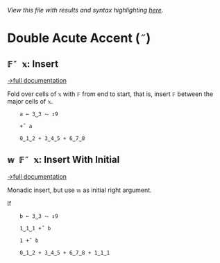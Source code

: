 *View this file with results and syntax highlighting [here](https://mlochbaum.github.io/BQN/help/insert.html).*

# Double Acute Accent (`˝`)

## `𝔽˝ 𝕩`: Insert
[→full documentation](../doc/fold.md)

Fold over cells of `𝕩` with `𝔽` from end to start, that is, insert `𝔽` between the major cells of `𝕩`.

        a ← 3‿3 ⥊ ↕9

        +˝ a

        0‿1‿2 + 3‿4‿5 + 6‿7‿8


## `𝕨 𝔽˝ 𝕩`: Insert With Initial
[→full documentation](../doc/fold.md#initial-element)

Monadic insert, but use `𝕨` as initial right argument.

If

        b ← 3‿3 ⥊ ↕9

        1‿1‿1 +˝ b

        1 +˝ b

        0‿1‿2 + 3‿4‿5 + 6‿7‿8 + 1‿1‿1
